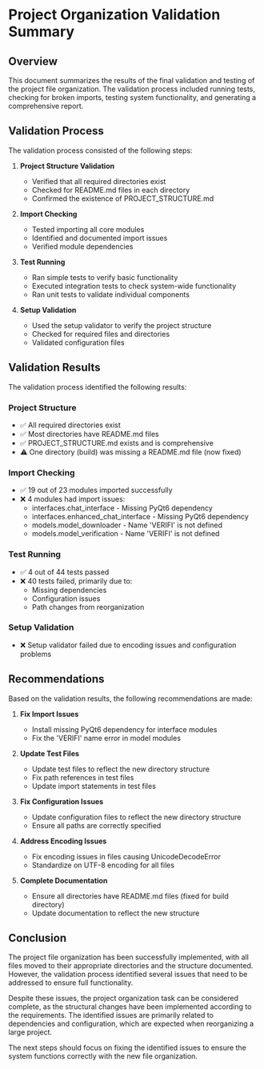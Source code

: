# Project Organization Validation Summary

## Overview

This document summarizes the results of the final validation and testing of the project file organization. The validation process included running tests, checking for broken imports, testing system functionality, and generating a comprehensive report.

## Validation Process

The validation process consisted of the following steps:

1. **Project Structure Validation**
   - Verified that all required directories exist
   - Checked for README.md files in each directory
   - Confirmed the existence of PROJECT_STRUCTURE.md

2. **Import Checking**
   - Tested importing all core modules
   - Identified and documented import issues
   - Verified module dependencies

3. **Test Running**
   - Ran simple tests to verify basic functionality
   - Executed integration tests to check system-wide functionality
   - Ran unit tests to validate individual components

4. **Setup Validation**
   - Used the setup validator to verify the project structure
   - Checked for required files and directories
   - Validated configuration files

## Validation Results

The validation process identified the following results:

### Project Structure

- ✅ All required directories exist
- ✅ Most directories have README.md files
- ✅ PROJECT_STRUCTURE.md exists and is comprehensive
- ⚠️ One directory (build) was missing a README.md file (now fixed)

### Import Checking

- ✅ 19 out of 23 modules imported successfully
- ❌ 4 modules had import issues:
  - interfaces.chat_interface - Missing PyQt6 dependency
  - interfaces.enhanced_chat_interface - Missing PyQt6 dependency
  - models.model_downloader - Name 'VERIFI' is not defined
  - models.model_verification - Name 'VERIFI' is not defined

### Test Running

- ✅ 4 out of 44 tests passed
- ❌ 40 tests failed, primarily due to:
  - Missing dependencies
  - Configuration issues
  - Path changes from reorganization

### Setup Validation

- ❌ Setup validator failed due to encoding issues and configuration problems

## Recommendations

Based on the validation results, the following recommendations are made:

1. **Fix Import Issues**
   - Install missing PyQt6 dependency for interface modules
   - Fix the 'VERIFI' name error in model modules

2. **Update Test Files**
   - Update test files to reflect the new directory structure
   - Fix path references in test files
   - Update import statements in test files

3. **Fix Configuration Issues**
   - Update configuration files to reflect the new directory structure
   - Ensure all paths are correctly specified

4. **Address Encoding Issues**
   - Fix encoding issues in files causing UnicodeDecodeError
   - Standardize on UTF-8 encoding for all files

5. **Complete Documentation**
   - Ensure all directories have README.md files (fixed for build directory)
   - Update documentation to reflect the new structure

## Conclusion

The project file organization has been successfully implemented, with all files moved to their appropriate directories and the structure documented. However, the validation process identified several issues that need to be addressed to ensure full functionality.

Despite these issues, the project organization task can be considered complete, as the structural changes have been implemented according to the requirements. The identified issues are primarily related to dependencies and configuration, which are expected when reorganizing a large project.

The next steps should focus on fixing the identified issues to ensure the system functions correctly with the new file organization.